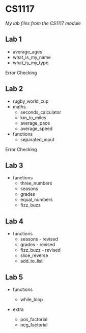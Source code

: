 # CS1117

_My lab files from the CS1117 module_

## Lab 1

- average\_ages
- what\_is\_my\_name
- what\_is\_my\_type

Error Checking

## Lab 2

- rugby\_world\_cup
- maths
  - seconds_calculator
  - km\_to\_miles
  - average\_pace
  - average\_speed
- functions
  - separated\_input

Error Checking

## Lab 3

- functions
  - three\_numbers
  - seasons
  - grades
  - equal\_numbers
  - fizz\_buzz

## Lab 4

- functions
  - seasons - revised
  - grades - revised
  - fizz_buzz - revised
  - slice\_reverse
  - add\_to\_list

## Lab 5

- functions
  - while\_loop

- extra
  - pos\_factorial
  - neg\_factorial
